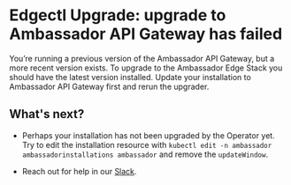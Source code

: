 # Edgectl Upgrade: upgrade to Ambassador API Gateway has failed

You’re running a previous version of the Ambassador API Gateway, but a more recent version exists.
To upgrade to the Ambassador Edge Stack you should have the latest version installed.
Update your installation to Ambassador API Gateway first and rerun the upgrader.

## What's next?

* Perhaps your installation has not been upgraded by the Operator yet. Try to edit the installation
  resource with `kubectl edit -n ambassador ambassadorinstallations ambassador` and remove
  the `updateWindow`.

* Reach out for help in our [Slack](https://a8r.io/Slack).
